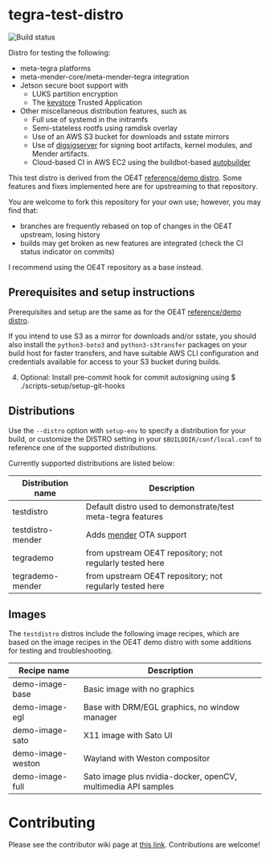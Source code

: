 # tegra-test-distro

![Build status](https://builder.madison.systems/badges/testdistro-dunfell.svg)

Distro for testing the following:

* meta-tegra platforms
* meta-mender-core/meta-mender-tegra integration
* Jetson secure boot support with
  * LUKS partition encryption
  * The [keystore](https://github.com/madisongh/keystore) Trusted Application
* Other miscellaneous distribution features, such as
  * Full use of systemd in the initramfs
  * Semi-stateless rootfs using ramdisk overlay
  * Use of an AWS S3 bucket for downloads and sstate mirrors
  * Use of [digsigserver](https://github.com/madisongh/digisgserver) for signing boot artifacts, kernel modules, and Mender artifacts.
  * Cloud-based CI in AWS EC2 using the buildbot-based [autobuilder](https://github.com/madisongh/autobuilder)

This test distro is derived from the OE4T
[reference/demo distro](https://github.com/OE4T/tegra-demo-distro).
Some features and fixes implemented here are for upstreaming to that
repository.

You are welcome to fork this repository for your own use; however,
you may find that:

* branches are frequently rebased on top of changes in the OE4T upstream,
losing history
* builds may get broken as new features are integrated (check the CI
status indicator on commits)

I recommend using the OE4T repository as a base instead.

## Prerequisites and setup instructions

Prerequisites and setup are the same as for the OE4T [reference/demo distro](https://github.com/OE4T/tegra-demo-distro).

If you intend to use S3 as a mirror for downloads and/or sstate, you should also install the `python3-boto3`
and `python3-s3transfer` packages on your build host for faster transfers, and have suitable AWS CLI
configuration and credentials available for access to your S3 bucket during builds.


4. Optional: Install pre-commit hook for commit autosigning using
        $ ./scripts-setup/setup-git-hooks

## Distributions

Use the `--distro` option with `setup-env` to specify a distribution for your build,
or customize the DISTRO setting in your `$BUILDDIR/conf/local.conf` to reference one
of the supported distributions.

Currently supported distributions are listed below:


| Distribution name | Description                                                   |
| ----------------- | ------------------------------------------------------------- |
| testdistro        | Default distro used to demonstrate/test meta-tegra features   |
| testdistro-mender | Adds [mender](https://www.mender.io/) OTA support             |
| tegrademo         | from upstream OE4T repository; not regularly tested here      |
| tegrademo-mender  | from upstream OE4T repository; not regularly tested here      |


## Images

The `testdistro` distros include the following image recipes, which are based on
the image recipes in the OE4T demo distro with some additions for testing and
troubleshooting.

| Recipe name       | Description                                                   |
| ----------------- | ------------------------------------------------------------- |
| demo-image-base   | Basic image with no graphics                                  |
| demo-image-egl    | Base with DRM/EGL graphics, no window manager                 |
| demo-image-sato   | X11 image with Sato UI                                        |
| demo-image-weston | Wayland with Weston compositor                                |
| demo-image-full   | Sato image plus nvidia-docker, openCV, multimedia API samples |

# Contributing

Please see the contributor wiki page at [this link](https://github.com/OE4T/meta-tegra/wiki/OE4T-Contributor-Guide).
Contributions are welcome!

